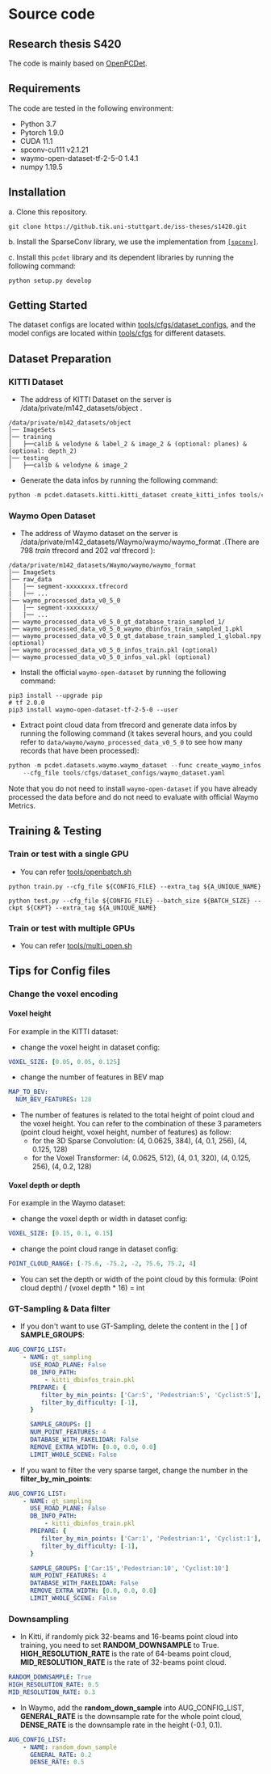 # Source code
## Research thesis S420
The code is mainly based on [OpenPCDet](https://github.com/open-mmlab/OpenPCDet).

## Requirements
The code are tested in the following environment:
- Python 3.7
- Pytorch 1.9.0
- CUDA 11.1
- spconv-cu111 v2.1.21
- waymo-open-dataset-tf-2-5-0 1.4.1
- numpy 1.19.5

## Installation
a. Clone this repository.
```shell
git clone https://github.tik.uni-stuttgart.de/iss-theses/s1420.git
```

b. Install the SparseConv library, we use the implementation from [`[spconv]`](https://github.com/traveller59/spconv). 

c. Install this `pcdet` library and its dependent libraries by running the following command:
```shell
python setup.py develop
```

## Getting Started
The dataset configs are located within [tools/cfgs/dataset_configs](./tools/cfgs/dataset_configs),
and the model configs are located within [tools/cfgs](./tools/cfgs) for different datasets.

## Dataset Preparation

### KITTI Dataset
- The address of KITTI Dataset on the server is /data/private/m142_datasets/object .

```
/data/private/m142_datasets/object
│── ImageSets
│── training
│   ├──calib & velodyne & label_2 & image_2 & (optional: planes) & (optional: depth_2)
│── testing
│   ├──calib & velodyne & image_2
```

- Generate the data infos by running the following command: 
```python 
python -m pcdet.datasets.kitti.kitti_dataset create_kitti_infos tools/cfgs/dataset_configs/kitti_dataset.yaml
```

### Waymo Open Dataset
* The address of Waymo dataset on the server is /data/private/m142_datasets/Waymo/waymo/waymo_format .(There are 798 *train* tfrecord and 202 *val* tfrecord ):  
```
/data/private/m142_datasets/Waymo/waymo/waymo_format
│── ImageSets
│── raw_data
│   │── segment-xxxxxxxx.tfrecord
|   |── ...
|── waymo_processed_data_v0_5_0
│   │── segment-xxxxxxxx/
|   |── ...
│── waymo_processed_data_v0_5_0_gt_database_train_sampled_1/
│── waymo_processed_data_v0_5_0_waymo_dbinfos_train_sampled_1.pkl
│── waymo_processed_data_v0_5_0_gt_database_train_sampled_1_global.npy (optional)
│── waymo_processed_data_v0_5_0_infos_train.pkl (optional)
│── waymo_processed_data_v0_5_0_infos_val.pkl (optional)
```
* Install the official `waymo-open-dataset` by running the following command: 
```shell script
pip3 install --upgrade pip
# tf 2.0.0
pip3 install waymo-open-dataset-tf-2-5-0 --user
```

* Extract point cloud data from tfrecord and generate data infos by running the following command (it takes several hours, 
and you could refer to `data/waymo/waymo_processed_data_v0_5_0` to see how many records that have been processed): 
```python 
python -m pcdet.datasets.waymo.waymo_dataset --func create_waymo_infos \
    --cfg_file tools/cfgs/dataset_configs/waymo_dataset.yaml
```

Note that you do not need to install `waymo-open-dataset` if you have already processed the data before and do not need to evaluate with official Waymo Metrics. 


## Training & Testing

### Train or test with a single GPU
- You can refer [tools/openbatch.sh](./tools/openbatch.sh)
```shell script
python train.py --cfg_file ${CONFIG_FILE} --extra_tag ${A_UNIQUE_NAME}
```

```shell script
python test.py --cfg_file ${CONFIG_FILE} --batch_size ${BATCH_SIZE} --ckpt ${CKPT} --extra_tag ${A_UNIQUE_NAME}
```

### Train or test with multiple GPUs
- You can refer [tools/multi_open.sh](./tools/multi_open.sh)

## Tips for Config files

### Change the voxel encoding

#### Voxel height

For example in the KITTI dataset:
- change the voxel height in dataset config:
```yaml
VOXEL_SIZE: [0.05, 0.05, 0.125]
```
- change the number of features in BEV map
```yaml
MAP_TO_BEV:
  NUM_BEV_FEATURES: 128
```
- The number of features is related to the total height of point cloud and the voxel height. You can refer to the combination of these 3 parameters (point cloud height, voxel height, number of features) as follow:
  - for the 3D Sparse Convolution: (4, 0.0625, 384), (4, 0.1, 256), (4, 0.125, 128)
  - for the Voxel Transformer: (4, 0.0625, 512), (4, 0.1, 320), (4, 0.125, 256), (4, 0.2, 128)

#### Voxel depth or depth

For example in the Waymo dataset:

- change the voxel depth or width in dataset config:
```yaml
VOXEL_SIZE: [0.15, 0.1, 0.15]
```
- change the point cloud range in dataset config:
```yaml
POINT_CLOUD_RANGE: [-75.6, -75.2, -2, 75.6, 75.2, 4]
```
- You can set the depth or width of the point cloud by this formula: (Point cloud depth) / (voxel depth * 16) = int

### GT-Sampling & Data filter

- If you don't want to use GT-Sampling, delete the content in the [ ] of **SAMPLE_GROUPS**:
```yaml
AUG_CONFIG_LIST:
    - NAME: gt_sampling
      USE_ROAD_PLANE: False
      DB_INFO_PATH:
          - kitti_dbinfos_train.pkl
      PREPARE: {
         filter_by_min_points: ['Car:5', 'Pedestrian:5', 'Cyclist:5'],
         filter_by_difficulty: [-1],
      }

      SAMPLE_GROUPS: []
      NUM_POINT_FEATURES: 4
      DATABASE_WITH_FAKELIDAR: False
      REMOVE_EXTRA_WIDTH: [0.0, 0.0, 0.0]
      LIMIT_WHOLE_SCENE: False
```

- If you want to filter the very sparse target, change the number in the **filter_by_min_points**:
```yaml
AUG_CONFIG_LIST:
    - NAME: gt_sampling
      USE_ROAD_PLANE: False
      DB_INFO_PATH:
          - kitti_dbinfos_train.pkl
      PREPARE: {
         filter_by_min_points: ['Car:1', 'Pedestrian:1', 'Cyclist:1'],
         filter_by_difficulty: [-1],
      }

      SAMPLE_GROUPS: ['Car:15','Pedestrian:10', 'Cyclist:10']
      NUM_POINT_FEATURES: 4
      DATABASE_WITH_FAKELIDAR: False
      REMOVE_EXTRA_WIDTH: [0.0, 0.0, 0.0]
      LIMIT_WHOLE_SCENE: False
```

### Downsampling

- In Kitti, if randomly pick 32-beams and 16-beams point cloud into training, you need to set **RANDOM_DOWNSAMPLE** to True. 
**HIGH_RESOLUTION_RATE** is the rate of 64-beams point cloud, **MID_RESOLUTION_RATE** is the rate of 32-beams point cloud.
```yaml
RANDOM_DOWNSAMPLE: True
HIGH_RESOLUTION_RATE: 0.5
MID_RESOLUTION_RATE: 0.3
```

- In Waymo, add the **random_down_sample** into AUG_CONFIG_LIST, **GENERAL_RATE** is the downsample rate for the whole point cloud,
**DENSE_RATE** is the downsample rate in the height (-0.1, 0.1).
```yaml
AUG_CONFIG_LIST:
    - NAME: random_down_sample
      GENERAL_RATE: 0.2
      DENSE_RATE: 0.5
```